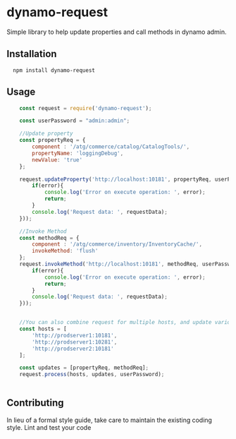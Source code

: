 dynamo-request
=========

Simple library to help update properties and call methods in dynamo admin.

## Installation
```
  npm install dynamo-request
```

## Usage    
```javascript
    const request = require('dynamo-request');

    const userPassword = "admin:admin";

    //Update property
    const propertyReq = {
        component : '/atg/commerce/catalog/CatalogTools/',
        propertyName: 'loggingDebug',
        newValue: 'true'
    };

    request.updateProperty('http://localhost:10181', propertyReq, userPassword, (error, requestData) => {
        if(error){
            console.log('Error on execute operation: ', error);
            return;
        }
        console.log('Request data: ', requestData);
    }));

    //Invoke Method
    const methodReq = {
        component : '/atg/commerce/inventory/InventoryCache/',
        invokeMethod: 'flush'
    };
    request.invokeMethod('http://localhost:10181', methodReq, userPassword, (error, requestData) => {
        if(error){
            console.log('Error on execute operation: ', error);
            return;
        }
        console.log('Request data: ', requestData);
    }));


    //You can also combine request for multiple hosts, and update various properties and methods.
    const hosts = [
        'http://prodserver1:10181',
        'http://prodserver1:10281',
        'http://prodserver2:10181'
    ];

    const updates = [propertyReq, methodReq];
    request.process(hosts, updates, userPassword);
    
```

## Contributing

In lieu of a formal style guide, take care to maintain the existing coding style. Lint and test your code